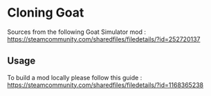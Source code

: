 # Cloning Goat

Sources from the following Goat Simulator mod : https://steamcommunity.com/sharedfiles/filedetails/?id=252720137

## Usage

To build a mod locally please follow this guide : https://steamcommunity.com/sharedfiles/filedetails/?id=1168365238